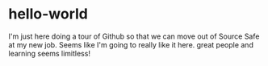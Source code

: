 # hello-world

I'm just here doing a tour of Github so that we can move out of Source Safe at my new job.  Seems like I'm going to really like it here. great people and learning seems limitless!

